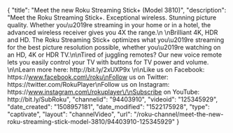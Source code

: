 {
    "title": "Meet the new Roku Streaming Stick+ (Model 3810)",
    "description": "Meet the Roku Streaming Stick+. Exceptional wireless. Stunning picture quality. Whether you\u2019re streaming in your home or in a hotel, the advanced wireless receiver gives you 4X the range.\n \nBrilliant 4K, HDR and HD. The Roku Streaming Stick+ optimizes what you\u2019re streaming for the best picture resolution possible, whether you\u2019re watching on an HD, 4K or HDR TV.\n\nTired of juggling remotes? Our new voice remote lets you easily control your TV with buttons for TV power and volume. \n\nLearn more here: http:\/\/bit.ly\/2xUXP9x  \n\nLike us on Facebook: https:\/\/www.facebook.com\/roku\nFollow us on Twitter: https:\/\/twitter.com\/RokuPlayer\nFollow us on Instagram: https:\/\/www.instagram.com\/rokuplayer\/\nSubscribe on YouTube: http:\/\/bit.ly\/SubRoku",
    "channelid": "94403910",
    "videoid": "125345929",
    "date_created": "1508957181",
    "date_modified": "1522175928",
    "type": "captivate",
    "layout": "channelVideo",
    "url": "\/roku-channel\/meet-the-new-roku-streaming-stick-model-3810\/94403910-125345929"
}